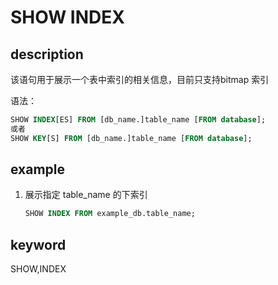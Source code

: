 # SHOW INDEX

## description

该语句用于展示一个表中索引的相关信息，目前只支持bitmap 索引

语法：

```sql
SHOW INDEX[ES] FROM [db_name.]table_name [FROM database];
或者
SHOW KEY[S] FROM [db_name.]table_name [FROM database];
```

## example

1. 展示指定 table_name 的下索引

    ```sql
    SHOW INDEX FROM example_db.table_name;
    ```

## keyword

SHOW,INDEX

